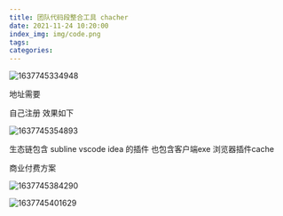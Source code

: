 ```yaml
---
title: 团队代码段整合工具 chacher
date: 2021-11-24 10:20:00
index_img: img/code.png
tags:  
categories:  
---
```


![1637745334948](1637745334948.png)

地址需要  

自己注册 效果如下

![1637745354893](1637745354893.png)

 生态链包含 subline vscode idea 的插件 也包含客户端exe 浏览器插件cache  

 商业付费方案 

![1637745384290](1637745384290.png)

![1637745401629](1637745401629.png)
